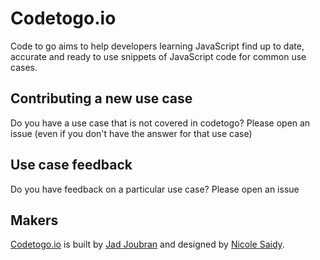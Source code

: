 # Codetogo.io

Code to go aims to help developers learning JavaScript find up to date, accurate and ready to use snippets of JavaScript code for common use cases.

## Contributing a new use case
Do you have a use case that is not covered in codetogo? Please open an issue (even if you don't have the answer for that use case)


## Use case feedback
Do you have feedback on a particular use case? Please open an issue


## Makers

[Codetogo.io](https://codetogo.io) is built by [Jad Joubran](https://github.com/jadjoubran) and designed by [Nicole Saidy](https://github.com/nicolesaidy).
